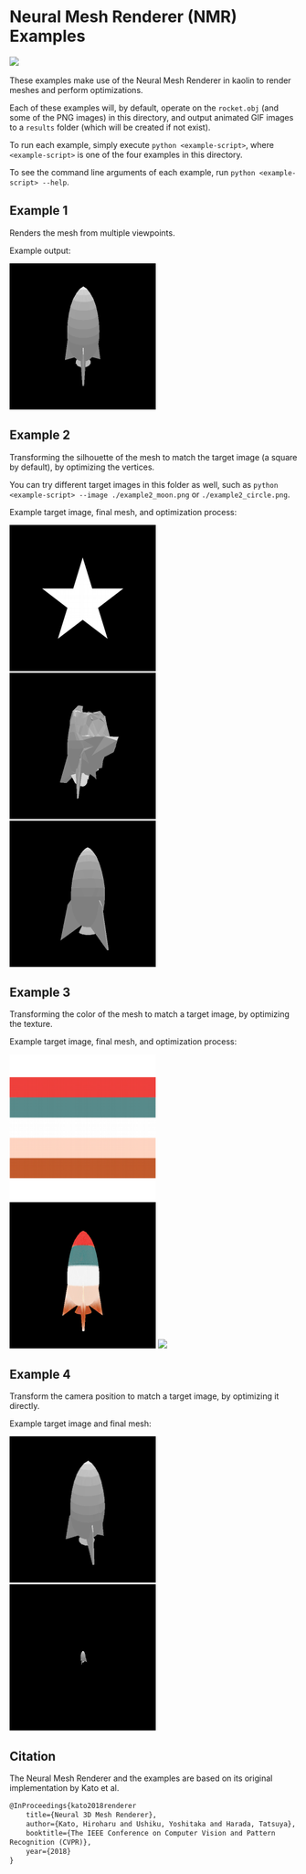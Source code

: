 # Neural Mesh Renderer (NMR) Examples

![](images/example3_optimization.gif)

These examples make use of the Neural Mesh Renderer in kaolin to render meshes and perform optimizations.

Each of these examples will, by default, operate on the `rocket.obj` (and some of the PNG images) in this directory, and output animated GIF images to a `results` folder (which will be created if not exist).

To run each example, simply execute `python <example-script>`, where `<example-script>` is one of the four examples in this directory.

To see the command line arguments of each example, run `python <example-script> --help`.

## Example 1

Renders the mesh from multiple viewpoints.

Example output:

![](images/example1.gif)

## Example 2

Transforming the silhouette of the mesh to match the target image (a square by default), by optimizing the vertices.

You can try different target images in this folder as well, such as `python <example-script> --image ./example2_moon.png` or `./example2_circle.png`.

Example target image, final mesh, and optimization process:

![](example2_ref.png)
![](images/example2_mesh.gif)
![](images/example2_optimization.gif)

## Example 3

Transforming the color of the mesh to match a target image, by optimizing the texture.

Example target image, final mesh, and optimization process:

![](example3_ref.png)
![](images/example3_mesh.gif)
![](images/example3_optimization.gif)

## Example 4

Transform the camera position to match a target image, by optimizing it directly.

Example target image and final mesh:

![](example4_ref.png)
![](images/example4.gif)

## Citation

The Neural Mesh Renderer and the examples are based on its original implementation by Kato et al.

```
@InProceedings{kato2018renderer
    title={Neural 3D Mesh Renderer},
    author={Kato, Hiroharu and Ushiku, Yoshitaka and Harada, Tatsuya},
    booktitle={The IEEE Conference on Computer Vision and Pattern Recognition (CVPR)},
    year={2018}
}
```
